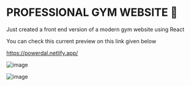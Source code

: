 # PROFESSIONAL GYM WEBSITE 💪


Just created a front end version of a modern gym website using React 

You can check this current preview on this link given below 

https://powerdal.netlify.app/

![image](https://user-images.githubusercontent.com/76722208/204715210-454f9825-ccb9-4fd2-b401-6b1815daf7fc.png)



![image](https://user-images.githubusercontent.com/76722208/204715304-1fef7af4-4631-4fb9-94dd-0780a68f79be.png)


